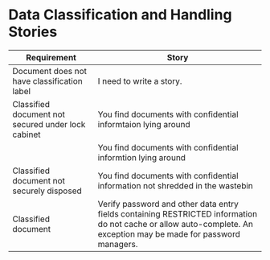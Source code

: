 
# Data Classification and Handling Stories

| Requirement                                 | Story                |
| ------------------------------------------ | ---------------------------------- |
| Document does not have classification label | I need to write a story. |
| Classified document not secured under lock cabinet | You find documents with confidential informtaion lying around |
|                                                    | You find documents with confidential informtion lying around |
| Classified document not securely disposed  | You find documents with confidential information not shredded in the wastebin|
| Classified document  | Verify password and other data entry fields containing RESTRICTED information do not cache or allow auto-complete. An exception may be made for password managers. |
